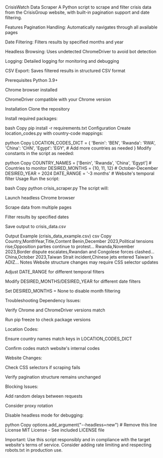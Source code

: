 CrisisWatch Data Scraper
A Python script to scrape and filter crisis data from the CrisisGroup website, with built-in pagination support and date filtering.

Features
Pagination Handling: Automatically navigates through all available pages

Date Filtering: Filters results by specified months and year

Headless Browsing: Uses undetected ChromeDriver to avoid bot detection

Logging: Detailed logging for monitoring and debugging

CSV Export: Saves filtered results in structured CSV format

Prerequisites
Python 3.9+

Chrome browser installed

ChromeDriver compatible with your Chrome version

Installation
Clone the repository

Install required packages:

bash
Copy
pip install -r requirements.txt
Configuration
Create location_codes.py with country-code mappings:

python
Copy
LOCATION_CODES_DICT = {
    'Benin': 'BEN',
    'Rwanda': 'RWA',
    'China': 'CHN',
    'Egypt': 'EGY',
    # Add more countries as needed
}
Modify constants in the script as needed:

python
Copy
COUNTRY_NAMES = ['Benin', 'Rwanda', 'China', 'Egypt']  # Countries to monitor
DESIRED_MONTHS = {10, 11, 12}  # October-December
DESIRED_YEAR = 2024
DATE_RANGE = '-3 months'  # Website's temporal filter
Usage
Run the script:

bash
Copy
python crisis_scraper.py
The script will:

Launch headless Chrome browser

Scrape data from multiple pages

Filter results by specified dates

Save output to crisis_data.csv

Output Example (crisis_data_example.csv)
csv
Copy
Country,MonthYear,Title,Content
Benin,December 2023,Political tensions rise,Opposition parties continue to protest...
Rwanda,November 2023,Border dispute escalates,Rwandan and Congolese forces clashed...
China,October 2023,Taiwan Strait incident,Chinese jets entered Taiwan's ADIZ...
Notes
Website structure changes may require CSS selector updates

Adjust DATE_RANGE for different temporal filters

Modify DESIRED_MONTHS/DESIRED_YEAR for different date filters

Set DESIRED_MONTHS = None to disable month filtering

Troubleshooting
Dependency Issues:

Verify Chrome and ChromeDriver versions match

Run pip freeze to check package versions

Location Codes:

Ensure country names match keys in LOCATION_CODES_DICT

Confirm codes match website's internal codes

Website Changes:

Check CSS selectors if scraping fails

Verify pagination structure remains unchanged

Blocking Issues:

Add random delays between requests

Consider proxy rotation

Disable headless mode for debugging:

python
Copy
options.add_argument("--headless=new")  # Remove this line
License
MIT License - See included LICENSE file

Important: Use this script responsibly and in compliance with the target website's terms of service. Consider adding rate limiting and respecting robots.txt in production use.
